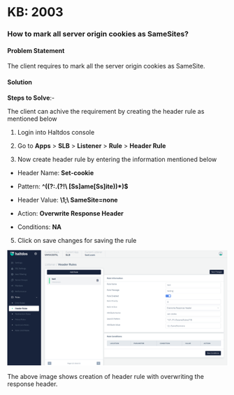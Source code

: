 # KB: 2003

### **How to mark all server origin cookies as SameSites?**

#### **Problem Statement**

The client requires to mark all the server origin cookies as SameSite.

#### **Solution**

**Steps to Solve**:-

The client can achive the requirement by creating the header rule as mentioned below

1. Login into Haltdos console

2. Go to **Apps** > **SLB** > **Listener** > **Rule** > **Header Rule**

3. Now create header rule by entering the information mentioned below

 - Header Name: **Set-cookie**

 - Pattern: **^((?:.(?!\ [Ss]ame[Ss]ite))*)$**

 - Header Value: **\1;\ SameSite=none**

 - Action: **Overwrite Response Header**

 - Conditions: **NA**

5. Click on save changes for saving the rule 

![header](/img/adc/v7/kb/header_kb_2003_1.png)

The above image shows creation of header rule with overwriting the response header.

